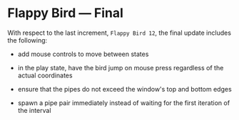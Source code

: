 # Flappy Bird — Final

With respect to the last increment, `Flappy Bird 12`, the final update includes the following:

- add mouse controls to move between states

- in the play state, have the bird jump on mouse press regardless of the actual coordinates

- ensure that the pipes do not exceed the window's top and bottom edges

- spawn a pipe pair immediately instead of waiting for the first iteration of the interval
